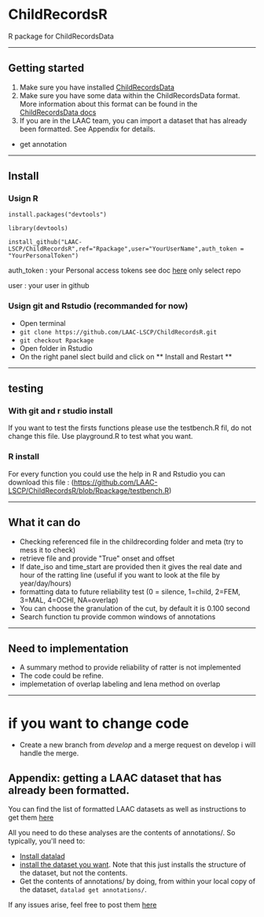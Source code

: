# ChildRecordsR
R package for ChildRecordsData

---

## Getting started

 1. Make sure you have installed [ChildRecordsData](https://github.com/LAAC-LSCP/ChildRecordsData#installation) 
 2. Make sure you have some data within the ChildRecordsData format. More information about this format can be found in the [ChildRecordsData docs](https://github.com/LAAC-LSCP/ChildRecordsData#data-formatting-and-structure)
 3. If you are in the LAAC team, you can import a dataset that has already been formatted. See Appendix for details. 
- get annotation

---

## Install

### Usign R 

`install.packages("devtools") `

`library(devtools)`

`install_github("LAAC-LSCP/ChildRecordsR",ref="Rpackage",user="YourUserName",auth_token = "YourPersonalToken")`

auth_token : your Personal access tokens see doc [here](https://docs.github.com/en/free-pro-team@latest/github/authenticating-to-github/creating-a-personal-access-token) only select repo

user : your user in github

### Usign git and Rstudio (recommanded for now)

 - Open terminal
 - `git clone https://github.com/LAAC-LSCP/ChildRecordsR.git`
 - `git checkout Rpackage`
 - Open folder in Rstudio
 - On the right panel slect build and click on ** Install and Restart **  

---


## testing 


### With git and r studio install 

If you want to test the firsts functions please use the testbench.R fil, do not change this file. Use playground.R to test what you want. 

### R install

For every function you could use the help in R and Rstudio
you can download this file : (https://github.com/LAAC-LSCP/ChildRecordsR/blob/Rpackage/testbench.R) 

---

## What it can do 



 - Checking referenced file in the childrecording folder and meta (try to mess it to check)
 - retrieve file and provide "True" onset and offset
 - If date_iso and time_start are provided then it gives the real date and hour of the ratting line (useful if you want to look at the file by year/day/hours)
 - formatting data to future reliability test (0 = silence, 1=child, 2=FEM, 3=MAL, 4=OCHI, NA=overlap)
 - You can choose the granulation of the cut, by default it is 0.100 second
 - Search function tu provide common windows of annotations

---

## Need to implementation 


 - A summary method to provide reliability of ratter is not implemented
 - The code could be refine.
 - implemetation of overlap labeling and lena method on overlap

---
 
# if you want to change code 


- Create a new branch from *develop* and a merge request on develop i will handle the merge. 
 
 ## Appendix: getting a LAAC dataset that has already been formatted.
 
You can find the list of formatted LAAC datasets as well as instructions to get them [here](https://github.com/LAAC-LSCP/ChildRecordsData/blob/f314c7a536ba48422bf42ce0161ef1a2c55106e2/docs/templates/PROJECTS.md#list-of-available-projects)

All you need to do these analyses are the contents of annotations/. So typically, you'll need to:

- [Install datalad](https://github.com/LAAC-LSCP/ChildRecordsData/blob/f314c7a536ba48422bf42ce0161ef1a2c55106e2/docs/templates/PROJECTS.md#installing-datalad)
- [install the dataset you want](https://github.com/LAAC-LSCP/ChildRecordsData/blob/f314c7a536ba48422bf42ce0161ef1a2c55106e2/docs/templates/PROJECTS.md#installing-a-dataset). Note that this just installs the structure of the dataset, but not the contents.
- Get the contents of annotations/ by doing, from within your local copy of the dataset, `datalad get annotations/`.

If any issues arise, feel free to post them [here](https://github.com/LAAC-LSCP/ChildRecordsData/issues)
